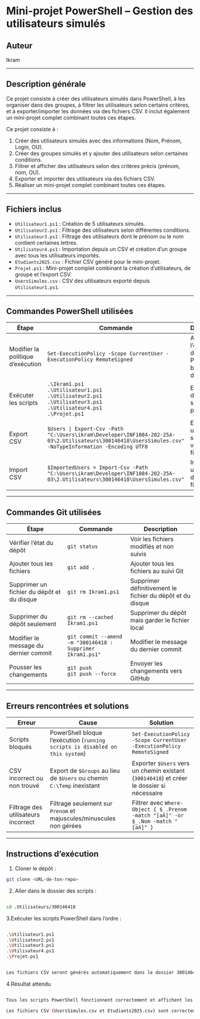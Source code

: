 # Mini-projet PowerShell – Gestion des utilisateurs simulés

## Auteur
Ikram

---

## Description générale
Ce projet consiste à créer des utilisateurs simulés dans PowerShell, à les organiser dans des groupes, à filtrer les utilisateurs selon certains critères, et à exporter/importer les données via des fichiers CSV. Il inclut également un mini-projet complet combinant toutes ces étapes.

Ce projet consiste à :

1. Créer des utilisateurs simulés avec des informations (Nom, Prénom, Login, OU).  
2. Créer des groupes simulés et y ajouter des utilisateurs selon certaines conditions.  
3. Filtrer et afficher des utilisateurs selon des critères précis (prénom, nom, OU).  
4. Exporter et importer des utilisateurs via des fichiers CSV.  
5. Réaliser un mini-projet complet combinant toutes ces étapes.

---

## Fichiers inclus

- `Utilisateur1.ps1` : Création de 5 utilisateurs simulés.  
- `Utilisateur2.ps1` : Filtrage des utilisateurs selon différentes conditions.  
- `Utilisateur3.ps1` : Filtrage des utilisateurs dont le prénom ou le nom contient certaines lettres.  
- `Utilisateur4.ps1` : Importation depuis un CSV et création d’un groupe avec tous les utilisateurs importés.  
- `Etudiants2025.csv` : Fichier CSV généré pour le mini-projet.  
- `Projet.ps1` : Mini-projet complet combinant la création d’utilisateurs, de groupe et l’export CSV.  
- `UsersSimules.csv` : CSV des utilisateurs exporté depuis `Utilisateur1.ps1`.

---


## Commandes PowerShell utilisées

| Étape | Commande | Description |
|-------|----------|-------------|
| Modifier la politique d’exécution | `Set-ExecutionPolicy -Scope CurrentUser -ExecutionPolicy RemoteSigned` | Autoriser l’exécution des scripts PowerShell bloqués par défaut |
| Exécuter les scripts | `.\Ikram1.ps1`<br>`.\Utilisateur1.ps1`<br>`.\Utilisateur2.ps1`<br>`.\Utilisateur3.ps1`<br>`.\Utilisateur4.ps1`<br>`.\Projet.ps1` | Exécution de tous les scripts du projet |
| Export CSV | `$Users \| Export-Csv -Path "C:\Users\ikram\Developer\INF1084-202-25A-03\2.Utilisateurs\300146418\UsersSimules.csv" -NoTypeInformation -Encoding UTF8` | Exporter les utilisateurs simulés vers un fichier CSV |
| Import CSV | `$ImportedUsers = Import-Csv -Path "C:\Users\ikram\Developer\INF1084-202-25A-03\2.Utilisateurs\300146418\UsersSimules.csv"` | Importer les utilisateurs depuis le fichier CSV |

---

## Commandes Git utilisées

| Étape | Commande | Description |
|-------|----------|-------------|
| Vérifier l’état du dépôt | `git status` | Voir les fichiers modifiés et non suivis |
| Ajouter tous les fichiers | `git add .` | Ajouter tous les fichiers au suivi Git |
| Supprimer un fichier du dépôt et du disque | `git rm Ikram1.ps1` | Supprimer définitivement le fichier du dépôt et du disque |
| Supprimer du dépôt seulement | `git rm --cached Ikram1.ps1` | Supprimer du dépôt mais garder le fichier local |
| Modifier le message du dernier commit | `git commit --amend -m "300146418 : Supprimer Ikram1.ps1"` | Modifier le message du dernier commit |
| Pousser les changements | `git push`<br>`git push --force` | Envoyer les changements vers GitHub |

---

## Erreurs rencontrées et solutions

| Erreur | Cause | Solution |
|--------|-------|---------|
| Scripts bloqués | PowerShell bloque l’exécution (`running scripts is disabled on this system`) | `Set-ExecutionPolicy -Scope CurrentUser -ExecutionPolicy RemoteSigned` |
| CSV incorrect ou non trouvé | Export de `$Groups` au lieu de `$Users` ou chemin `C:\Temp` inexistant | Exporter `$Users` vers un chemin existant (`300146418`) et créer le dossier si nécessaire |
| Filtrage des utilisateurs incorrect | Filtrage seulement sur `Prenom` et majuscules/minuscules non gérées | Filtrer avec `Where-Object { $_.Prenom -match "[aA]" -or $_.Nom -match "[aA]" }` |

---

## Instructions d’exécution

1. Cloner le dépôt :  
```bash
git clone <URL-de-ton-repo>
```
2. Aller dans le dossier des scripts :
```bash

cd .Utilisateurs/300146418
```

3.Exécuter les scripts PowerShell dans l’ordre :
```bash

.\Utilisateur1.ps1
.\Utilisateur2.ps1
.\Utilisateur3.ps1
.\Utilisateur4.ps1
.\Projet.ps1


Les fichiers CSV seront générés automatiquement dans le dossier 300146418.
```
4.Résultat attendu
```bash

Tous les scripts PowerShell fonctionnent correctement et affichent les utilisateurs filtrés ou groupés.

Les fichiers CSV (UsersSimules.csv et Etudiants2025.csv) sont correctement générés.
```




